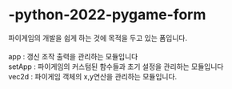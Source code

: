 # -python-2022-pygame-form
파이게임의 개발을 쉽게 하는 것에 목적을 두고 있는 폼입니다.<br>
<br>
app : 갱신 조작 출력을 관리하는 모듈입니다<br>
setApp : 파이게임의 커스텀된 함수들과 초기 설정을 관리하는 모듈입니다<br>
vec2d : 파이게임 객체의 x,y연산을 관리하는 모듈입니다.<br>
